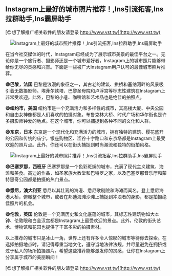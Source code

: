 ## **Instagram上最好的城市照片推荐！,Ins引流拓客,Ins拉群助手,Ins霸屏助手**

[😍想了解推广相关软件的朋友请登录 http://www.vst.tw](http://www.vst.tw)

 <center><img src="https://vst.tw/MP4/tuiguang/png/0.png" alt="Instagram上最好的城市照片推荐！,Ins引流拓客,Ins拉群助手,Ins霸屏助手"></center>

在当今社交媒体的时代，Instagram已经成为了展示城市美景的最佳平台之一。无论你是一个旅行者、摄影师还是一个城市爱好者，Instagram上的城市照片能够带给你无尽的灵感和兴奋。下面是一些被广大Instagram用户认可的最佳城市照片推荐。

**😄巴黎，法国**
巴黎是浪漫的象征之一，其古老的建筑、拱桥和塞纳河畔的风景吸引着无数摄影师。埃菲尔铁塔、巴黎圣母院和卢浮宫等标志性建筑在Instagram上非常受欢迎。此外，巴黎的小巷、咖啡馆和艺术品也是绝佳的拍照点。

**😄纽约市，美国**
纽约市是一个充满活力和多样性的城市，其高楼大厦、中央公园和自由女神像都是人们喜欢的拍摄对象。布鲁克林大桥、时代广场和华尔街也是许多摄影师钟爱的地点。在这个城市，你可以捕捉到各种不同的文化和人群。

**😄东京，日本**
东京是一个现代化和充满活力的城市，拥有独特的建筑、樱花盛开的公园和传统的庙宇。银座购物区、涩谷十字路口和东京塔都是Instagram上最受欢迎的照片点。此外，你还可以在街头捕捉到时尚潮流和独特的街拍风格。

 <center><img src="https://vst.tw/MP4/tuiguang/png/7.png" alt="Instagram上最好的城市照片推荐！,Ins引流拓客,Ins拉群助手,Ins霸屏助手"></center>

**😄巴塞罗那，西班牙**
巴塞罗那是一个色彩斑斓的城市，充满了现代主义建筑、海滩和美食。高迪的作品，如圣家族大教堂和巴特罗之家，以及巴塞罗那音乐厅和蒙特惠奇公园都是拍摄的热门景点。

**😄悉尼，澳大利亚**
悉尼以其壮观的海港、悉尼歌剧院和海滩而闻名。登上悉尼海港大桥，俯瞰整个城市，或者在邦迪海滩沙滩上捕捉到冲浪者的身影，都是拍摄绝佳照片的机会。

**😄伦敦，英国**
伦敦是一个充满历史和文化底蕴的城市，其标志性建筑物如大本钟、伦敦眼和白金汉宫都是Instagram上最受欢迎的景点。此外，伦敦的街头艺术、博物馆和花园也提供了丰富多彩的拍摄素材。

以上推荐的城市只是冰山一角，世界上还有许多令人惊叹的城市等待你去探索。在选择拍摄地点时，请记得尊重当地文化，遵守当地法律法规，并尽量避免在拥挤或过于私人的场所拍摄照片。希望这些推荐能够激发你的灵感，让你在Instagram上分享属于城市的美丽瞬间！

[😍想了解推广相关软件的朋友请登录 http://www.vst.tw](http://www.vst.tw)



